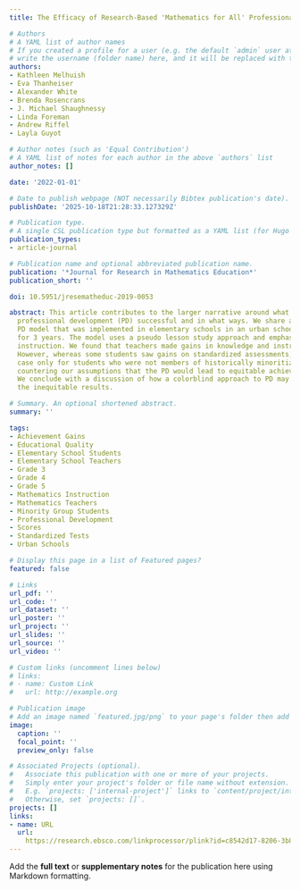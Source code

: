 ```yaml
---
title: The Efficacy of Research-Based 'Mathematics for All' Professional Development

# Authors
# A YAML list of author names
# If you created a profile for a user (e.g. the default `admin` user at `content/authors/admin/`), 
# write the username (folder name) here, and it will be replaced with their full name and linked to their profile.
authors:
- Kathleen Melhuish
- Eva Thanheiser
- Alexander White
- Brenda Rosencrans
- J. Michael Shaughnessy
- Linda Foreman
- Andrew Riffel
- Layla Guyot

# Author notes (such as 'Equal Contribution')
# A YAML list of notes for each author in the above `authors` list
author_notes: []

date: '2022-01-01'

# Date to publish webpage (NOT necessarily Bibtex publication's date).
publishDate: '2025-10-18T21:28:33.127329Z'

# Publication type.
# A single CSL publication type but formatted as a YAML list (for Hugo requirements).
publication_types:
- article-journal

# Publication name and optional abbreviated publication name.
publication: '*Journal for Research in Mathematics Education*'
publication_short: ''

doi: 10.5951/jresematheduc-2019-0053

abstract: This article contributes to the larger narrative around what makes a mathematics
  professional development (PD) successful and in what ways. We share a research-based
  PD model that was implemented in elementary schools in an urban school district
  for 3 years. The model uses a pseudo lesson study approach and emphasizes standards-based
  instruction. We found that teachers made gains in knowledge and instruction quality.
  However, whereas some students saw gains on standardized assessments, this was the
  case only for students who were not members of historically minoritized groups (Black/Latino),
  countering our assumptions that the PD would lead to equitable achievement results.
  We conclude with a discussion of how a colorblind approach to PD may account for
  the inequitable results.

# Summary. An optional shortened abstract.
summary: ''

tags:
- Achievement Gains
- Educational Quality
- Elementary School Students
- Elementary School Teachers
- Grade 3
- Grade 4
- Grade 5
- Mathematics Instruction
- Mathematics Teachers
- Minority Group Students
- Professional Development
- Scores
- Standardized Tests
- Urban Schools

# Display this page in a list of Featured pages?
featured: false

# Links
url_pdf: ''
url_code: ''
url_dataset: ''
url_poster: ''
url_project: ''
url_slides: ''
url_source: ''
url_video: ''

# Custom links (uncomment lines below)
# links:
# - name: Custom Link
#   url: http://example.org

# Publication image
# Add an image named `featured.jpg/png` to your page's folder then add a caption below.
image:
  caption: ''
  focal_point: ''
  preview_only: false

# Associated Projects (optional).
#   Associate this publication with one or more of your projects.
#   Simply enter your project's folder or file name without extension.
#   E.g. `projects: ['internal-project']` links to `content/project/internal-project/index.md`.
#   Otherwise, set `projects: []`.
projects: []
links:
- name: URL
  url: 
    https://research.ebsco.com/linkprocessor/plink?id=c8542d17-8206-3b80-8c8a-290205a4546d
---
```


Add the **full text** or **supplementary notes** for the publication here using Markdown formatting.

